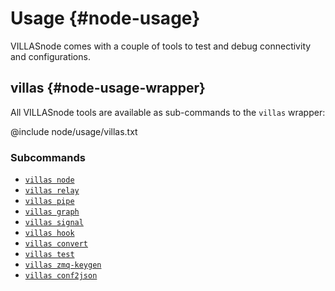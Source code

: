# Usage {#node-usage}

VILLASnode comes with a couple of tools to test and debug connectivity and configurations.

## villas {#node-usage-wrapper}

All VILLASnode tools are available as sub-commands to the `villas` wrapper:

@include node/usage/villas.txt

### Subcommands

- [`villas node`](villas-node.md)
- [`villas relay`](villas-relay.md)
- [`villas pipe`](villas-pipe.md)
- [`villas graph`](villas-graph.md)
- [`villas signal`](villas-signal.md)
- [`villas hook`](villas-hook.md)
- [`villas convert`](villas-convert.md)
- [`villas test`](villas-test.md)
- [`villas zmq-keygen`](villas-zmq-keygen.md)
- [`villas conf2json`](villas-conf2json.md)
